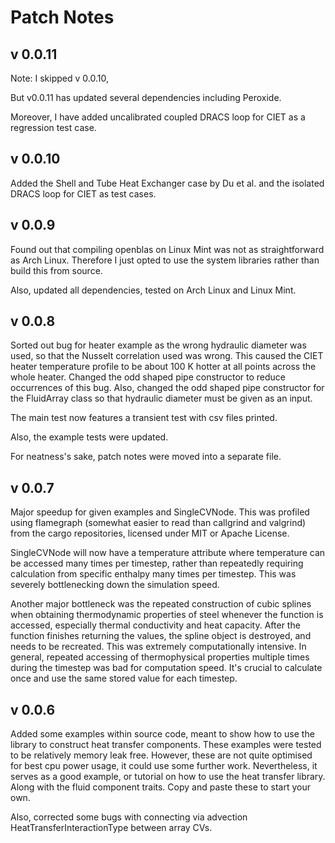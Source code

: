 
# Patch Notes 
## v 0.0.11 

Note: I skipped v 0.0.10,

But v0.0.11 has updated several dependencies including Peroxide.

Moreover, I have added uncalibrated coupled DRACS loop for CIET as a 
regression test case.

## v 0.0.10 

Added the Shell and Tube Heat Exchanger case by Du et al. and the isolated 
DRACS loop for CIET as test cases.

## v 0.0.9

Found out that compiling openblas on Linux Mint was not as straightforward 
as Arch Linux. Therefore I just opted to use the system libraries rather 
than build this from source. 

Also, updated all dependencies, tested on Arch Linux and Linux Mint.

## v 0.0.8

Sorted out bug for heater example as the wrong hydraulic diameter 
was used, so that the Nusselt correlation used was wrong. This caused 
the CIET heater temperature profile to be about 100 K hotter at all 
points across the whole heater. Changed the odd shaped pipe constructor 
to reduce occurrences of this bug. Also, changed 
the odd shaped pipe constructor for the FluidArray class so that 
hydraulic diameter must be given as an input. 

The main test now features a transient test with csv files printed.

Also, the example tests were updated. 

For neatness's sake, patch notes were moved into a separate file.

## v 0.0.7

Major speedup for given examples and SingleCVNode. This was profiled 
using flamegraph (somewhat easier to read than callgrind and 
valgrind) from the cargo repositories, licensed under MIT
or Apache License. 

SingleCVNode will 
now have a temperature attribute where temperature can be 
accessed many times per timestep, rather than repeatedly requiring 
calculation from specific enthalpy many times per timestep. This 
was severely bottlenecking down the simulation speed.

Another major bottleneck was the repeated construction of cubic splines 
when obtaining thermodynamic properties of steel whenever the 
function is accessed, especially thermal conductivity and 
heat capacity. After the function finishes returning the values,
the spline object is destroyed, and needs to be recreated. This 
was extremely computationally intensive. In general, repeated 
accessing of thermophysical properties multiple times during the 
timestep was bad for computation speed. It's crucial to calculate 
once and use the same stored value for each timestep.

## v 0.0.6 

Added some examples within source code, meant to show how 
to use the library to construct heat transfer components. 
These examples were tested to be relatively memory leak free. 
However, these are not quite optimised for best cpu power usage,
it could use some further work. Nevertheless, it serves as a good 
example, or tutorial on how to use the heat transfer library.
Along with the fluid component traits.
Copy and paste these to start your own. 

Also, corrected some bugs with connecting via advection 
HeatTransferInteractionType between array CVs.
